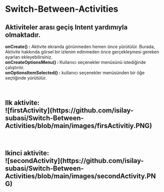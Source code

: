 # Switch-Between-Activities
## Aktiviteler arası geçiş Intent yardımıyla olmaktadır. 
<p><b>onCreate() :</b> Aktivite ekranda görünmeden hemen önce yürütülür. Burada, Aktivite hakkında görsel bir izlenim edinmeden önce gerçekleşmesi gereken ayarları ekleyebilirsiniz.<br>
<b>onCreateOptionsMenu() : </b> Kullanıcı seçenekler menüsünü istediğinde çalıştırılır.<br>
<b>onOptionsItemSelected() :</b> kullanıcı seçenekler menüsünden bir öğe seçtiğinde yürütülür.
</p><br>
<h2>Ilk aktivite:<br>
![firstActivity](https://github.com/isilay-subasi/Switch-Between-Activities/blob/main/images/firsActivitiy.PNG)
  
</h2><br>
<h2>Ikinci aktivite:<br>
![secondActivity](https://github.com/isilay-subasi/Switch-Between-Activities/blob/main/images/secondActivity.PNG)
<br>  
</h2>
